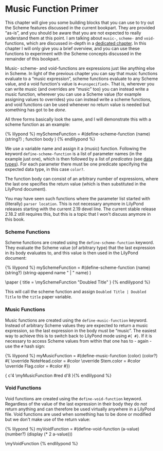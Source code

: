 # Music Function Primer

This chapter will give you some building blocks that you can use to try out the
Scheme features discussed in the current bookpart. They are provided “as-is”,
and you should be aware that you are not expected to really understand them at
this point.  I am talking about `music-`, `scheme-` and `void-` functions, which
are discussed in-depth in a [dedicated
chapter](lilypond/functions/music-scheme-void.html). In this chapter I will only
give you a brief overview, and you can use these functions to experiment with
the Scheme concepts discussed in the remainder of this bookpart.

Music- scheme- and void-functions are expressions just like anything else in
Scheme. In light of the previous chapter you can say that music functions
evaluate to a “music expression”, scheme functions evaluate to any Scheme value,
and a void function's value is `#<unspecified>`.  That is, wherever you can
write music (and overrides are “music” too) you can instead write a music
function, wherever you can use a Scheme value (for example assigning values to
overrides) you can instead write a scheme functions, and void functions can be
used whenever no return value is needed but something has got to be *done*.

All three forms basically look the same, and I will demonstrate this with a
scheme function as an example:

{% lilypond %}
mySchemeFunction =
#(define-scheme-function (name)
   (string?)
   ; function body
   )
 {% endlilypond %}

We use a variable name and assign it a (music) function. Following the keyword
`define-scheme-function` is a list of parameter names (in the example just one),
which is then followed by a list of *predicates* (see [data
types](data-types/index.html)).  For each parameter there must be one predicate
specifying the expected data type, in this case `color?`.

The function body can consist of an arbitrary number of expressions, where the
last one specifies the return value (which is then substituted in the LilyPond
document).

You may have seen such functions where the parameter list started with
(literally) `parser location`.  This is not necessary anymore in LilyPond
releases starting with the current 2.19 devel line.  The current stable release
2.18.2 still requires this, but this is a topic that I won't discuss anymore in
this book.

### Scheme Functions

Scheme functions are created using the `define-scheme-function` keyword.  They
evaluate the Scheme value (of arbitrary type) that the last expression in
its body evaluates to, and this value is then used in the LilyPond document:

{% lilypond %}
mySchemeFunction =
#(define-scheme-function (name)
   (string?)
   (string-append name " | " name)
   )

\paper {
  title = \mySchemeFunction "Doubled Title"
}
{% endlilypond %}

This will call the scheme function and assign `Doubled Title | Doubled Title` to
the `title` paper variable.

### Music Functions

Music functions are created using the `define-music-function` keyword.  Instead
of arbitrary Scheme values they are expected to return a music expression, so
the last expression in the body must be “music”. The easiest way to achieve this
is to switch back to LilyPond mode using `#{ #}`. If it is necessary to access
Scheme values from within that one has to - again - use the `#` hash sign:

{% lilypond %}
myMusicFunction =
#(define-music-function (color)
   (color?)
   #{
     \override NoteHead.color = #color
     \override Stem.color = #color
     \override Flag.color = #color
   #})

{
  c'4
  \myMusicFunction #red
  d'8
}{% endlilypond %}

### Void Functions

Void functions are created using the `define-void-function` keyword.  Regardless
of the value of the last expression in their body they do *not* return anything
and can therefore be used virtually anywhere in a LilyPond file.  Void functions
are used when something has to be done or modified but we don't make use of the
return value:

{% lilypond %}
myVoidFunction =
#(define-void-function (a-value)
   (number?)
   (display (* 2 a-value)))

\myVoidFunction
{% endlilypond %}
